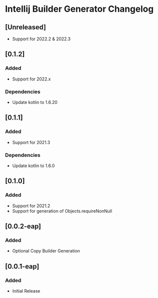<!-- Keep a Changelog guide -> https://keepachangelog.com -->

# Intellij Builder Generator Changelog

## [Unreleased]
- Support for 2022.2 & 2022.3

## [0.1.2]
### Added
- Support for 2022.x
### Dependencies
- Update kotlin to 1.6.20

## [0.1.1]
### Added
- Support for 2021.3

### Dependencies
- Update kotlin to 1.6.0

## [0.1.0]
### Added
- Support for 2021.2
- Support for generation of Objects.requireNonNull

## [0.0.2-eap]
### Added
- Optional Copy Builder Generation

## [0.0.1-eap]
### Added
- Initial Release